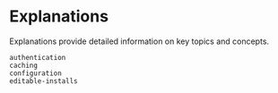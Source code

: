 # Explanations

Explanations provide detailed information on key topics and concepts.

```{toctree}
authentication
caching
configuration
editable-installs
```
